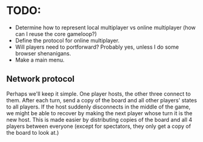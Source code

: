 # TODO:

* Determine how to represent local multiplayer vs online multiplayer (how can I reuse the core gameloop?)
* Define the protocol for online multiplayer.
* Will players need to portforward? Probably yes, unless I do some browser shenanigans.
* Make a main menu.

## Network protocol

Perhaps we'll keep it simple. One player hosts, the other three connect to them.
After each turn, send a copy of the board and all other players' states to all players.
If the host suddenly disconnects in the middle of the game, we might be able to recover
by making the next player whose turn it is the new host. This is made easier by distributing
copies of the board and all 4 players between everyone (except for spectators, they only get a copy of the board to look at.)
